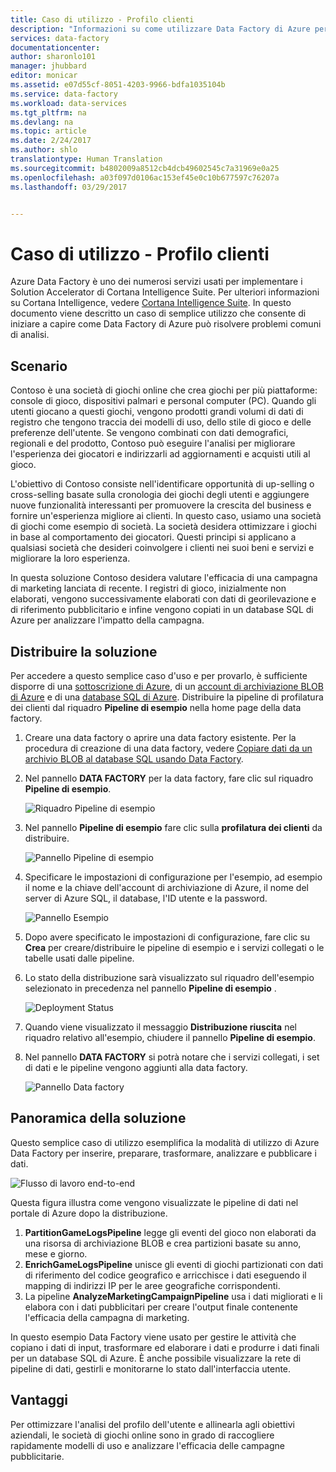 ```yaml
---
title: Caso di utilizzo - Profilo clienti
description: "Informazioni su come utilizzare Data Factory di Azure per creare un flusso di lavoro basato sui dati (pipeline) per analizzare il profilo dei clienti di società di giochi."
services: data-factory
documentationcenter: 
author: sharonlo101
manager: jhubbard
editor: monicar
ms.assetid: e07d55cf-8051-4203-9966-bdfa1035104b
ms.service: data-factory
ms.workload: data-services
ms.tgt_pltfrm: na
ms.devlang: na
ms.topic: article
ms.date: 2/24/2017
ms.author: shlo
translationtype: Human Translation
ms.sourcegitcommit: b4802009a8512cb4dcb49602545c7a31969e0a25
ms.openlocfilehash: a03f097d0106ac153ef45e0c10b677597c76207a
ms.lasthandoff: 03/29/2017


---
```

# <a name="use-case---customer-profiling"></a>Caso di utilizzo - Profilo clienti
Azure Data Factory è uno dei numerosi servizi usati per implementare i Solution Accelerator di Cortana Intelligence Suite.  Per ulteriori informazioni su Cortana Intelligence, vedere [Cortana Intelligence Suite](http://www.microsoft.com/cortanaanalytics). In questo documento viene descritto un caso di semplice utilizzo che consente di iniziare a capire come Data Factory di Azure può risolvere problemi comuni di analisi.

## <a name="scenario"></a>Scenario
Contoso è una società di giochi online che crea giochi per più piattaforme: console di gioco, dispositivi palmari e personal computer (PC). Quando gli utenti giocano a questi giochi, vengono prodotti grandi volumi di dati di registro che tengono traccia dei modelli di uso, dello stile di gioco e delle preferenze dell'utente.  Se vengono combinati con dati demografici, regionali e del prodotto, Contoso può eseguire l'analisi per migliorare l'esperienza dei giocatori e indirizzarli ad aggiornamenti e acquisti utili al gioco. 

L'obiettivo di Contoso consiste nell'identificare opportunità di up-selling o cross-selling basate sulla cronologia dei giochi degli utenti e aggiungere nuove funzionalità interessanti per promuovere la crescita del business e fornire un'esperienza migliore ai clienti. In questo caso, usiamo una società di giochi come esempio di società. La società desidera ottimizzare i giochi in base al comportamento dei giocatori. Questi principi si applicano a qualsiasi società che desideri coinvolgere i clienti nei suoi beni e servizi e migliorare la loro esperienza.

In questa soluzione Contoso desidera valutare l'efficacia di una campagna di marketing lanciata di recente. I registri di gioco, inizialmente non elaborati, vengono successivamente elaborati con dati di georilevazione e di riferimento pubblicitario e infine vengono copiati in un database SQL di Azure per analizzare l'impatto della campagna.

## <a name="deploy-solution"></a>Distribuire la soluzione
Per accedere a questo semplice caso d'uso e per provarlo, è sufficiente disporre di una [sottoscrizione di Azure](https://azure.microsoft.com/pricing/free-trial/), di un [account di archiviazione BLOB di Azure](../storage/storage-create-storage-account.md#create-a-storage-account) e di una [database SQL di Azure](../sql-database/sql-database-get-started.md). Distribuire la pipeline di profilatura dei clienti dal riquadro **Pipeline di esempio** nella home page della data factory.

1. Creare una data factory o aprire una data factory esistente. Per la procedura di creazione di una data factory, vedere [Copiare dati da un archivio BLOB al database SQL usando Data Factory](data-factory-copy-data-from-azure-blob-storage-to-sql-database.md).
2. Nel pannello **DATA FACTORY** per la data factory, fare clic sul riquadro **Pipeline di esempio**.

    ![Riquadro Pipeline di esempio](./media/data-factory-samples/SamplePipelinesTile.png)
3. Nel pannello **Pipeline di esempio** fare clic sulla **profilatura dei clienti** da distribuire.

    ![Pannello Pipeline di esempio](./media/data-factory-samples/SampleTile.png)
4. Specificare le impostazioni di configurazione per l'esempio, ad esempio il nome e la chiave dell'account di archiviazione di Azure, il nome del server di Azure SQL, il database, l'ID utente e la password.

    ![Pannello Esempio](./media/data-factory-samples/SampleBlade.png)
5. Dopo avere specificato le impostazioni di configurazione, fare clic su **Crea** per creare/distribuire le pipeline di esempio e i servizi collegati o le tabelle usati dalle pipeline.
6. Lo stato della distribuzione sarà visualizzato sul riquadro dell'esempio selezionato in precedenza nel pannello **Pipeline di esempio** .

    ![Deployment Status](./media/data-factory-samples/DeploymentStatus.png)
7. Quando viene visualizzato il messaggio **Distribuzione riuscita** nel riquadro relativo all'esempio, chiudere il pannello **Pipeline di esempio**.  
8. Nel pannello **DATA FACTORY** si potrà notare che i servizi collegati, i set di dati e le pipeline vengono aggiunti alla data factory.  

    ![Pannello Data factory](./media/data-factory-samples/DataFactoryBladeAfter.png)

## <a name="solution-overview"></a>Panoramica della soluzione
Questo semplice caso di utilizzo esemplifica la modalità di utilizzo di Azure Data Factory per inserire, preparare, trasformare, analizzare e pubblicare i dati.

![Flusso di lavoro end-to-end](./media/data-factory-customer-profiling-usecase/EndToEndWorkflow.png)

Questa figura illustra come vengono visualizzate le pipeline di dati nel portale di Azure dopo la distribuzione.

1. **PartitionGameLogsPipeline** legge gli eventi del gioco non elaborati da una risorsa di archiviazione BLOB e crea partizioni basate su anno, mese e giorno.
2. **EnrichGameLogsPipeline** unisce gli eventi di giochi partizionati con dati di riferimento del codice geografico e arricchisce i dati eseguendo il mapping di indirizzi IP per le aree geografiche corrispondenti.
3. La pipeline **AnalyzeMarketingCampaignPipeline** usa i dati migliorati e li elabora con i dati pubblicitari per creare l'output finale contenente l'efficacia della campagna di marketing.

In questo esempio Data Factory viene usato per gestire le attività che copiano i dati di input, trasformare ed elaborare i dati e produrre i dati finali per un database SQL di Azure.  È anche possibile visualizzare la rete di pipeline di dati, gestirli e monitorarne lo stato dall'interfaccia utente.

## <a name="benefits"></a>Vantaggi
Per ottimizzare l'analisi del profilo dell'utente e allinearla agli obiettivi aziendali, le società di giochi online sono in grado di raccogliere rapidamente modelli di uso e analizzare l'efficacia delle campagne pubblicitarie.


